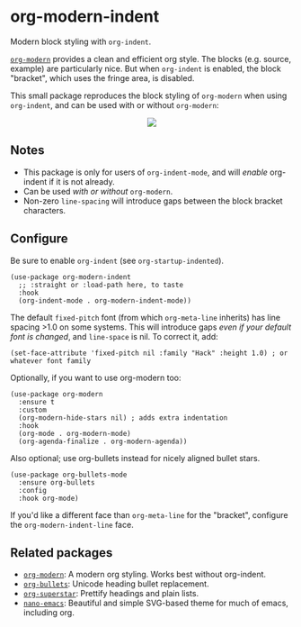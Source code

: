 # org-modern-indent
Modern block styling with `org-indent`.

[`org-modern`](https://github.com/minad/org-modern) provides a clean and efficient org style.  The blocks (e.g. source, example) are particularly nice.  But when `org-indent` is enabled, the block "bracket", which uses the fringe area, is disabled.

This small package reproduces the block styling of `org-modern` when using `org-indent`, and can be used with or without `org-modern`:

<p align="center">
<img src=https://user-images.githubusercontent.com/93749/172964083-afafa737-3b54-4d9e-aaf0-9a4741fa085c.png>
</p>

## Notes

- This package is only for users of `org-indent-mode`, and will _enable_ org-indent if it is not already.
- Can be used _with or without_ `org-modern`. 
- Non-zero `line-spacing` will introduce gaps between the block bracket characters.

## Configure

Be sure to enable `org-indent` (see `org-startup-indented`).

```elisp
(use-package org-modern-indent
  ;; :straight or :load-path here, to taste
  :hook
  (org-indent-mode . org-modern-indent-mode))
```

The default `fixed-pitch` font (from which `org-meta-line` inherits) has line spacing >1.0 on some systems. This will introduce gaps _even if your default font is changed_, and `line-space` is nil.  To correct it, add: 

```elisp
(set-face-attribute 'fixed-pitch nil :family "Hack" :height 1.0) ; or whatever font family
```

Optionally, if you want to use org-modern too:

```elisp
(use-package org-modern
  :ensure t
  :custom
  (org-modern-hide-stars nil) ; adds extra indentation
  :hook
  (org-mode . org-modern-mode)
  (org-agenda-finalize . org-modern-agenda))
```

Also optional; use org-bullets instead for nicely aligned bullet stars. 

```elisp
(use-package org-bullets-mode
  :ensure org-bullets
  :config
  :hook org-mode)
```

If you'd like a different face than `org-meta-line` for the "bracket", configure the `org-modern-indent-line` face.

## Related packages

- [`org-modern`](https://github.com/minad/org-modern): A modern org styling.  Works best without org-indent.
- [`org-bullets`](https://github.com/sabof/org-bullets/blob/master/org-bullets.el): Unicode heading bullet replacement.
- [`org-superstar`](https://github.com/integral-dw/org-superstar-mode): Prettify headings and plain lists.
- [`nano-emacs`](https://github.com/rougier/nano-emacs): Beautiful and simple SVG-based theme for much of emacs, including org. 
